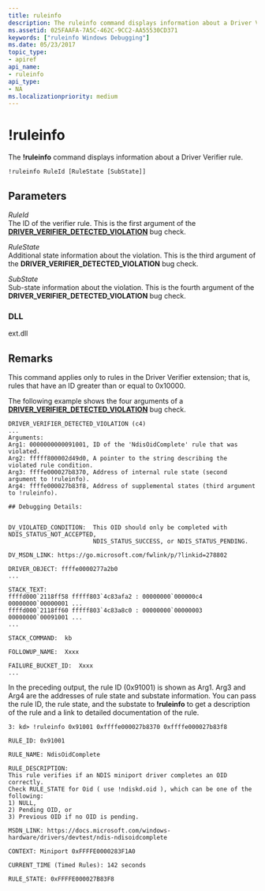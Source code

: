 ```yaml
---
title: ruleinfo
description: The ruleinfo command displays information about a Driver Verifier rule.
ms.assetid: 025FAAFA-7A5C-462C-9CC2-AA55530CD371
keywords: ["ruleinfo Windows Debugging"]
ms.date: 05/23/2017
topic_type:
- apiref
api_name:
- ruleinfo
api_type:
- NA
ms.localizationpriority: medium
---
```


# !ruleinfo


The **!ruleinfo** command displays information about a Driver Verifier rule.

```dbgcmd
!ruleinfo RuleId [RuleState [SubState]]
```

## <span id="ddk__ptov_dbg"></span><span id="DDK__PTOV_DBG"></span>Parameters


<span id="_______RuleId______"></span><span id="_______ruleid______"></span><span id="_______RULEID______"></span> *RuleId*   
The ID of the verifier rule. This is the first argument of the [**DRIVER\_VERIFIER\_DETECTED\_VIOLATION**](bug-check-0xc4--driver-verifier-detected-violation.md) bug check.

<span id="_______RuleState______"></span><span id="_______rulestate______"></span><span id="_______RULESTATE______"></span> *RuleState*   
Additional state information about the violation. This is the third argument of the **DRIVER\_VERIFIER\_DETECTED\_VIOLATION** bug check.

<span id="_______SubState______"></span><span id="_______substate______"></span><span id="_______SUBSTATE______"></span> *SubState*   
Sub-state information about the violation. This is the fourth argument of the **DRIVER\_VERIFIER\_DETECTED\_VIOLATION** bug check.

### <span id="DLL"></span><span id="dll"></span>DLL

ext.dll

Remarks
-------

This command applies only to rules in the Driver Verifier extension; that is, rules that have an ID greater than or equal to 0x10000.

The following example shows the four arguments of a [**DRIVER\_VERIFIER\_DETECTED\_VIOLATION**](bug-check-0xc4--driver-verifier-detected-violation.md) bug check.

```dbgcmd
DRIVER_VERIFIER_DETECTED_VIOLATION (c4)
...
Arguments:
Arg1: 0000000000091001, ID of the 'NdisOidComplete' rule that was violated.
Arg2: fffff800002d49d0, A pointer to the string describing the violated rule condition.
Arg3: ffffe000027b8370, Address of internal rule state (second argument to !ruleinfo).
Arg4: ffffe000027b83f8, Address of supplemental states (third argument to !ruleinfo).

## Debugging Details:


DV_VIOLATED_CONDITION:  This OID should only be completed with NDIS_STATUS_NOT_ACCEPTED, 
                        NDIS_STATUS_SUCCESS, or NDIS_STATUS_PENDING.

DV_MSDN_LINK: https://go.microsoft.com/fwlink/p/?linkid=278802

DRIVER_OBJECT: ffffe0000277a2b0
...

STACK_TEXT:  
ffffd000`2118ff58 fffff803`4c83afa2 : 00000000`000000c4 00000000`00000001 ...
ffffd000`2118ff60 fffff803`4c83a8c0 : 00000000`00000003 00000000`00091001 ...
...

STACK_COMMAND:  kb

FOLLOWUP_NAME:  Xxxx

FAILURE_BUCKET_ID:  Xxxx
...
```

In the preceding output, the rule ID (0x91001) is shown as Arg1. Arg3 and Arg4 are the addresses of rule state and substate information. You can pass the rule ID, the rule state, and the substate to **!ruleinfo** to get a description of the rule and a link to detailed documentation of the rule.

```dbgcmd
3: kd> !ruleinfo 0x91001 0xffffe000027b8370 0xffffe000027b83f8

RULE_ID: 0x91001

RULE_NAME: NdisOidComplete

RULE_DESCRIPTION:
This rule verifies if an NDIS miniport driver completes an OID correctly.
Check RULE_STATE for Oid ( use !ndiskd.oid ), which can be one of the following:
1) NULL,
2) Pending OID, or
3) Previous OID if no OID is pending.

MSDN_LINK: https://docs.microsoft.com/windows-hardware/drivers/devtest/ndis-ndisoidcomplete

CONTEXT: Miniport 0xFFFFE0000283F1A0

CURRENT_TIME (Timed Rules): 142 seconds

RULE_STATE: 0xFFFFE000027B83F8
```

 

 





